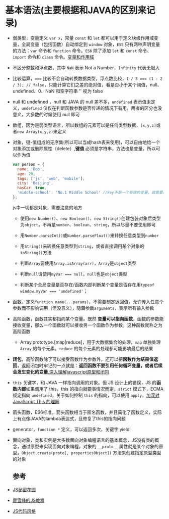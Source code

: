 # 基本语法(主要根据和JAVA的区别来记录)

- 弱类型，变量定义 `var x`，常量 `const` 和 `let` 都可以用于定义块级作用域变量，全局变量（包括函数）自动绑定到 `window` 对象，`ES5` 只有两种声明变量的方法：`var` 命令和 `function` 命令。`ES6` 除了添加 `let` 和 `const` 命令、`import` 命令和 `class` 命令。[变量和作用域](http://es6.ruanyifeng.com/#docs/let)

- 不区分整数和浮点数，其中 `NaN` 表示 Not a Number，`Infinity` 代表无限大

- 比较运算，`===` 比较不会自动转换数据类型，浮点数比较，`1 / 3 === (1 - 2 / 3); // false`，只能计算它们之差的绝对值，看是否小于某个阈值，null、undefined、0、NaN 和空字符串 '' 视为 false

- null 和 undefined ，null 和 JAVA 的 null 差不多，`undefined` 表示值未定义，`undefined` 仅仅在判断函数参数是否传递的情况下有用，两者的区分也没意义，大多数的时候使用 null 即可

- 数组，因为是弱类型语言，所以数组的元素可以是任何类型数据，`[x,y,z]`或者`new Array(x,y,z)`来定义

- 对象，键-值组成的无序集(所以可以当成hash表来使用)，可以自由地给一个对象添加或删除属性（delete）,**键值** 必须是字符串，方法也是变量，所以可以作为值

  ```javascript
  var person = {
    name: 'Bob',
    age: 20,
    tags: ['js', 'web', 'mobile'],
    city: 'Beijing',
    hasCar: true,
    'middle-school': 'No.1 Middle School' //key不是一个有效的变量，就需要用''括起来，且需用['xxx']来访问
  };
  ```

  js中一切都是对象，需要注意的地方

  - 使用`new Number()`、`new Boolean()`、`new String()`创建包装对象后类型为`object`，不再是`number`、`boolean`、`string`，所以尽量不要使用即可

  - 用`Number.parseInt()`或`Number.parseFloat()`来转换任意类型到`number`

  - 用`String()`来转换任意类型到`string`，或者直接调用某个对象的`toString()`方法

  - 判断`Array`要使用`Array.isArray(arr)`，`Array`是`object`类型

  - 判断`null`请使用`myVar === null`，`null`也是`object`类型

  - 判断某个全局变量是否存在/函数内部判断某个变量是否存在用`typeof window.myVar === 'undefined'`；

- 函数，定义`function name(...params)`，不需要制定返回值，允许传入任意个参数而不影响调用（但没意义），隐藏参数`arguments`，表示所有输入参数

- 高阶函数，函数其实都指向某个变量。既然 **变量可以指向函数**，函数的参数能接收变量，那么一个函数就可以接收另一个函数作为参数，这种函数就称之为高阶函数

  - Array.prototype.[map|reduce]，用于大数据集合的处理，`map` 单独处理 `Array` 的每个元素，`reduce` 的每个元素的处理都可能影响最后的结果

- **闭包**，高阶函数除了可以接受函数作为参数外，还可以把**函数作为结果值返回**，返回闭包时牢记的一点就是：**返回函数不要引用任何循环变量，或者后续会发生变化的变量**,[深入理解javascript原型和闭包](http://www.cnblogs.com/wangfupeng1988/p/3977924.html)

- `this` 关键字，和 JAVA 一样指向调用的对象。但 JS 设计上的错误，JS 的**函数内部**如果调用了 this，this 的指向就要事情况而定，`strict` 模式下，ECMA 规定指向 `undefined`，关于如何控制 `this` 的指向，可以使用 `apply`，[加深对 JavaScript This 的理解](https://juejin.im/post/596a28f6f265da6c360a2716?utm_source=gold_browser_extension)

- 箭头函数，ES6标准，箭头函数相当于匿名函数，并且简化了函数定义，实际上有点像JAVA的lambda表达式，且修复了this的指向问题

- generator，`function *` 定义，可以返回多次，关键字 yield

- 面向对象，类和实例是大多数面向对象编程语言的基本概念，JS没有类的概念，通过原型来实现面向对象编程，对象的 `__proto__` 属性就是某个对象的原型，`Object.create(proto[, propertiesObject])` 方法来创建指定原型类型的对象

  ## 参考

- [JS秘密花园](https://bonsaiden.github.io/JavaScript-Garden/zh/)

- [廖雪峰的JS教程](http://www.liaoxuefeng.com/wiki/001434446689867b27157e896e74d51a89c25cc8b43bdb3000)

- [JS代码风格](https://github.com/sivan/javascript-style-guide/blob/master/es5/README.md#types)
